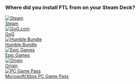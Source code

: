 ### Where did you install FTL from on your Steam Deck?

<!--
- [Steam](./steam-install)
- [GoG](./gog-humble)
- [Humble Bundle](./gog-humble)
- [Epic Games](./proton-guide#epic)
- [Origin](./proton-guide#origin)
- [Microsoft Store/Xbox Game Pass](./proton-guide#microsoft-storexbox-game-pass)
-->

<div class="selector-grid">
    <a class="item" href="steam-install">
        <img class="sub-item selector-grid-image" src="{{ '/assets/img/Steam_logo.svg' | relative_url }}" alt="Steam" />
        <div class="sub-item selector-item-text">Steam</div>
    </a>
    <a class="item" href="gog-humble">
        <img class="sub-item selector-grid-image" src="{{ '/assets/img/GOG.com_logo.svg' | relative_url }}" alt="GoG.com" />
        <div class="sub-item selector-item-text">GoG</div>
    </a>
    <a class="item" href="gog-humble">
        <img class="sub-item selector-grid-image" src="{{ '/assets/img/Humble_Bundle_logo.svg' | relative_url }}" alt="Humble Bundle" />
        <div class="sub-item selector-item-text">Humble Bundle</div>
    </a>
    <!-- <a class="item" href="proton-guide#epic"> -->
    <a class="item" href="#" onclick="alert('Not yet available')">
        <img class="sub-item selector-grid-image" src="{{ '/assets/img/Epic_Games_logo.svg' | relative_url }}" alt="Epic Games" />
        <div class="sub-item selector-item-text">Epic Games</div>
    </a>
    <!-- <a class="item" href="proton-guide#origin"> -->
    <a class="item" href="#" onclick="alert('Not yet available')">
        <img class="sub-item selector-grid-image" src="{{ '/assets/img/Origin.svg' | relative_url }}" alt="Origin" />
        <div class="sub-item selector-item-text">Origin</div>
    </a>
    <!-- <a class="item" href="proton-guide#pc-game-pass"> -->
    <a class="item" href="#" onclick="alert('Not yet available')">
        <img class="sub-item selector-grid-image" src="{{ '/assets/img/PC_Game_Pass_logo.svg' | relative_url }}" alt="PC Game Pass" />
        <div class="sub-item selector-item-text">Microsoft/Xbox PC Game Pass</div>
    </a>
</div>
